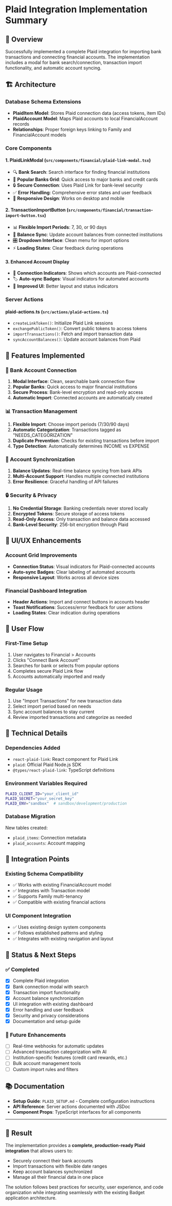 # Plaid Integration Implementation Summary

## 🎯 Overview

Successfully implemented a complete Plaid integration for importing bank transactions and connecting financial accounts. The implementation includes a modal for bank search/connection, transaction import functionality, and automatic account syncing.

## 🏗️ Architecture

### Database Schema Extensions
- **PlaidItem Model**: Stores Plaid connection data (access tokens, item IDs)
- **PlaidAccount Model**: Maps Plaid accounts to local FinancialAccount records
- **Relationships**: Proper foreign keys linking to Family and FinancialAccount models

### Core Components

#### 1. **PlaidLinkModal** (`src/components/financial/plaid-link-modal.tsx`)
- 🔍 **Bank Search**: Search interface for finding financial institutions
- 🏦 **Popular Banks Grid**: Quick access to major banks and credit cards
- 🔒 **Secure Connection**: Uses Plaid Link for bank-level security
- ✅ **Error Handling**: Comprehensive error states and user feedback
- 📱 **Responsive Design**: Works on desktop and mobile

#### 2. **TransactionImportButton** (`src/components/financial/transaction-import-button.tsx`)
- 📊 **Flexible Import Periods**: 7, 30, or 90 days
- 🔄 **Balance Sync**: Update account balances from connected institutions
- 🎛️ **Dropdown Interface**: Clean menu for import options
- ⚡ **Loading States**: Clear feedback during operations

#### 3. **Enhanced Account Display** 
- 🔗 **Connection Indicators**: Shows which accounts are Plaid-connected
- 🏷️ **Auto-sync Badges**: Visual indicators for automated accounts
- 🎨 **Improved UI**: Better layout and status indicators

### Server Actions

#### **plaid-actions.ts** (`src/actions/plaid-actions.ts`)
- `createLinkToken()`: Initialize Plaid Link sessions
- `exchangePublicToken()`: Convert public tokens to access tokens
- `importTransactions()`: Fetch and import transaction data
- `syncAccountBalances()`: Update account balances from Plaid

## 🚀 Features Implemented

### 🏦 Bank Account Connection
1. **Modal Interface**: Clean, searchable bank connection flow
2. **Popular Banks**: Quick access to major financial institutions
3. **Secure Process**: Bank-level encryption and read-only access
4. **Automatic Import**: Connected accounts are automatically created

### 📊 Transaction Management
1. **Flexible Import**: Choose import periods (7/30/90 days)
2. **Automatic Categorization**: Transactions tagged as "NEEDS_CATEGORIZATION"
3. **Duplicate Prevention**: Checks for existing transactions before import
4. **Type Detection**: Automatically determines INCOME vs EXPENSE

### 🔄 Account Synchronization
1. **Balance Updates**: Real-time balance syncing from bank APIs
2. **Multi-Account Support**: Handles multiple connected institutions
3. **Error Resilience**: Graceful handling of API failures

### 🔒 Security & Privacy
1. **No Credential Storage**: Banking credentials never stored locally
2. **Encrypted Tokens**: Secure storage of access tokens
3. **Read-Only Access**: Only transaction and balance data accessed
4. **Bank-Level Security**: 256-bit encryption through Plaid

## 🎨 UI/UX Enhancements

### Account Grid Improvements
- **Connection Status**: Visual indicators for Plaid-connected accounts
- **Auto-sync Badges**: Clear labeling of automated accounts
- **Responsive Layout**: Works across all device sizes

### Financial Dashboard Integration
- **Header Actions**: Import and connect buttons in accounts header
- **Toast Notifications**: Success/error feedback for user actions
- **Loading States**: Clear indication during operations

## 📱 User Flow

### First-Time Setup
1. User navigates to Financial > Accounts
2. Clicks "Connect Bank Account" 
3. Searches for bank or selects from popular options
4. Completes secure Plaid Link flow
5. Accounts automatically imported and ready

### Regular Usage
1. Use "Import Transactions" for new transaction data
2. Select import period based on needs
3. Sync account balances to stay current
4. Review imported transactions and categorize as needed

## 🔧 Technical Details

### Dependencies Added
- `react-plaid-link`: React component for Plaid Link
- `plaid`: Official Plaid Node.js SDK
- `@types/react-plaid-link`: TypeScript definitions

### Environment Variables Required
```bash
PLAID_CLIENT_ID="your_client_id"
PLAID_SECRET="your_secret_key"
PLAID_ENV="sandbox"  # sandbox/development/production
```

### Database Migration
New tables created:
- `plaid_items`: Connection metadata
- `plaid_accounts`: Account mapping

## 🎯 Integration Points

### Existing Schema Compatibility
- ✅ Works with existing FinancialAccount model
- ✅ Integrates with Transaction model
- ✅ Supports Family multi-tenancy
- ✅ Compatible with existing financial actions

### UI Component Integration
- ✅ Uses existing design system components
- ✅ Follows established patterns and styling
- ✅ Integrates with existing navigation and layout

## 🚦 Status & Next Steps

### ✅ Completed
- [x] Complete Plaid integration
- [x] Bank connection modal with search
- [x] Transaction import functionality
- [x] Account balance synchronization
- [x] UI integration with existing dashboard
- [x] Error handling and user feedback
- [x] Security and privacy considerations
- [x] Documentation and setup guide

### 🔄 Future Enhancements
- [ ] Real-time webhooks for automatic updates
- [ ] Advanced transaction categorization with AI
- [ ] Institution-specific features (credit card rewards, etc.)
- [ ] Bulk account management tools
- [ ] Custom import rules and filters

## 📚 Documentation
- **Setup Guide**: `PLAID_SETUP.md` - Complete configuration instructions
- **API Reference**: Server actions documented with JSDoc
- **Component Props**: TypeScript interfaces for all components

---

## 🎉 Result

The implementation provides a **complete, production-ready Plaid integration** that allows users to:
- Securely connect their bank accounts
- Import transactions with flexible date ranges  
- Keep account balances synchronized
- Manage all their financial data in one place

The solution follows best practices for security, user experience, and code organization while integrating seamlessly with the existing Badget application architecture.